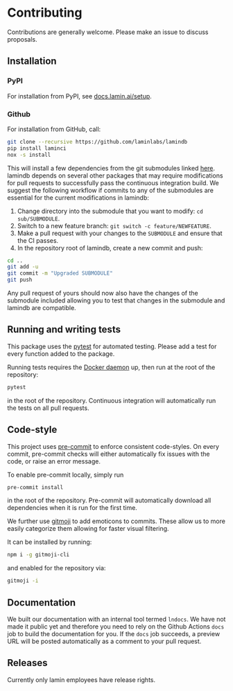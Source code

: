 # Contributing

Contributions are generally welcome. Please make an issue to discuss proposals.

## Installation

### PyPI

For installation from PyPI, see [docs.lamin.ai/setup](https://docs.lamin.ai/setup).

### Github

For installation from GitHub, call:

```bash
git clone --recursive https://github.com/laminlabs/lamindb
pip install laminci
nox -s install
```

This will install a few dependencies from the git submodules linked [here](https://github.com/laminlabs/lamindb/tree/main/sub).
lamindb depends on several other packages that may require modifications for pull requests to successfully pass the continuous integration build.
We suggest the following workflow if commits to any of the submodules are essential for the current modifications in lamindb:

1. Change directory into the submodule that you want to modify: `cd sub/SUBMODULE`.
2. Switch to a new feature branch: `git switch -c feature/NEWFEATURE`.
3. Make a pull request with your changes to the `SUBMODULE` and ensure that the CI passes.
4. In the repository root of lamindb, create a new commit and push:

```bash
cd ..
git add -u
git commit -m "Upgraded SUBMODULE"
git push
```

Any pull request of yours should now also have the changes of the submodule included allowing you to test that changes in the submodule and lamindb are compatible.

## Running and writing tests

This package uses the [pytest][] for automated testing.
Please add a test for every function added to the package.

Running tests requires the [Docker daemon][] up, then run at the root of the repository:

```bash
pytest
```

in the root of the repository.
Continuous integration will automatically run the tests on all pull requests.

## Code-style

This project uses [pre-commit][] to enforce consistent code-styles. On every commit, pre-commit checks will either
automatically fix issues with the code, or raise an error message.

To enable pre-commit locally, simply run

```bash
pre-commit install
```

in the root of the repository. Pre-commit will automatically download all dependencies when it is run for the first time.

We further use [gitmoji][] to add emoticons to commits.
These allow us to more easily categorize them allowing for faster visual filtering.

It can be installed by running:

```bash
npm i -g gitmoji-cli
```

and enabled for the repository via:

```bash
gitmoji -i
```

## Documentation

We built our documentation with an internal tool termed `lndocs`.
We have not made it public yet and therefore you need to rely on the Github Actions `docs` job to build the documentation for you.
If the `docs` job succeeds, a preview URL will be posted automatically as a comment to your pull request.

## Releases

Currently only lamin employees have release rights.

[Docker daemon]: https://docs.docker.com/engine/install/
[gitmoji]: https://gitmoji.dev/
[pre-commit]: https://pre-commit.com/
[pytest]: https://docs.pytest.org/
